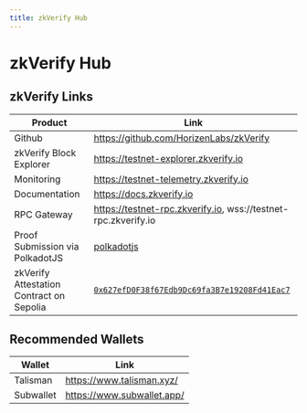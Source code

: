 ```yaml
---
title: zkVerify Hub
---
```


# zkVerify Hub


## zkVerify Links

| Product | Link |
| --- | --- |
| Github | https://github.com/HorizenLabs/zkVerify |
| zkVerify Block Explorer | https://testnet-explorer.zkverify.io |
| Monitoring | https://testnet-telemetry.zkverify.io |
| Documentation | https://docs.zkverify.io |
| RPC Gateway | https://testnet-rpc.zkverify.io, wss://testnet-rpc.zkverify.io |
| Proof Submission via PolkadotJS | [polkadotjs](https://polkadot.js.org/apps/?rpc=wss%3A%2F%2Ftestnet-rpc.zkverify.io%2Fwss#/explorer) |
| zkVerify Attestation Contract on Sepolia | [`0x627efD0F38f67Edb9Dc69fa3B7e19208Fd41Eac7`](https://sepolia.etherscan.io/address/0x627efD0F38f67Edb9Dc69fa3B7e19208Fd41Eac7) | 



## Recommended Wallets

| Wallet | Link |
| --- | --- |
| Talisman | https://www.talisman.xyz/ |
| Subwallet | https://www.subwallet.app/ |

